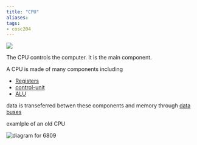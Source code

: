 ```yaml
---
title: "CPU"
aliases: 
tags: 
- cosc204
---
```


![](https://i.imgur.com/NxDLkuN.png)

The CPU controls the computer. It is the main component.

A CPU is made of many components including
- [Registers](notes/memory.md#Registers)
- [control-unit](notes/control-unit.md)
- [ALU](notes/ALU.md)

data is transeferred betwen these components and memory through [data buses](notes/bus.md)



examlple of an old CPU

![diagram for 6809](https://i.imgur.com/41F0tnH.png)
